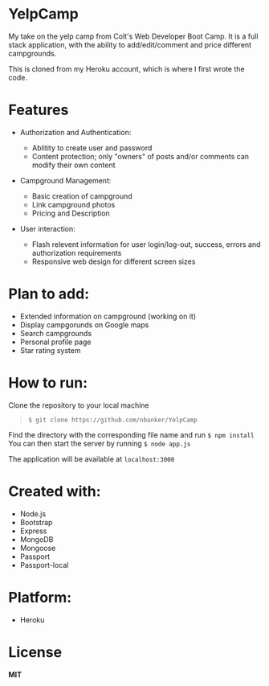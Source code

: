 # YelpCamp

My take on the yelp camp from Colt's Web Developer Boot Camp.
It is a full stack application, with the ability to add/edit/comment and price different campgrounds.

This is cloned from my Heroku account, which is where I first wrote the code.

# Features

- Authorization and Authentication:

  - Ablitity to create user and password
  - Content protection; only "owners" of posts and/or comments can modify their own content

- Campground Management:

  - Basic creation of campground
  - Link campground photos
  - Pricing and Description
  
- User interaction:
  
  - Flash relevent information for user login/log-out, success, errors and authorization requirements
  - Responsive web design for different screen sizes
  
# Plan to add:

  - Extended information on campground (working on it)
  - Display campgorunds on Google maps
  - Search campgrounds
  - Personal profile page
  - Star rating system
  
# How to run:

Clone the repository to your local machine  

> `$ git clone https://github.com/nbanker/YelpCamp`  

Find the directory with the corresponding file name and run `$ npm install`  
You can then start the server by running `$ node app.js`  

The application will be available at `localhost:3000`

# Created with:  

- Node.js
- Bootstrap
- Express
- MongoDB
- Mongoose
- Passport
- Passport-local

# Platform:

 - Heroku
 
 # License
 
 **MIT**
